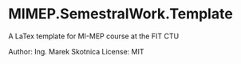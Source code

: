 # MIMEP.SemestralWork.Template
A LaTex template for MI-MEP course at the FIT CTU

Author: Ing. Marek Skotnica 
License: MIT
